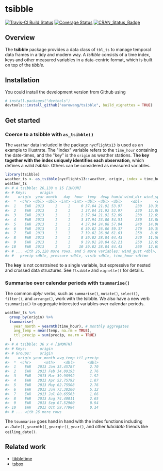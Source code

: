 
<!-- README.md is generated from README.Rmd. Please edit that file -->
tsibble
=======

[![Travis-CI Build Status](https://travis-ci.org/earowang/tsibble.svg?branch=master)](https://travis-ci.org/earowang/tsibble) [![Coverage Status](https://img.shields.io/codecov/c/github/earowang/tsibble/master.svg)](https://codecov.io/github/earowang/tsibble?branch=master) [![CRAN\_Status\_Badge](http://www.r-pkg.org/badges/version/tsibble)](https://cran.r-project.org/package=tsibble)

Overview
--------

The **tsibble** package provides a data class of `tbl_ts` to manage temporal data frames in a tidy and modern way. A *tsibble* consists of a time index, keys and other measured variables in a data-centric format, which is built on top of the *tibble*.

Installation
------------

You could install the development version from Github using

``` r
# install.packages("devtools")
devtools::install_github("earowang/tsibble", build_vignettes = TRUE)
```

Get started
-----------

### Coerce to a tsibble with `as_tsibble()`

The `weather` data included in the package `nycflights13` is used as an example to illustrate. The "index" variable refers to the `time_hour` containing the date-times, and the "key" is the `origin` as weather stations. **The key together with the index uniquely identifies each observation**, which defines a valid *tsibble*. Others can be considered as measured variables.

``` r
library(tsibble)
weather_ts <- as_tsibble(nycflights13::weather, origin, index = time_hour)
weather_ts
#> # A tsibble: 26,130 x 15 [1HOUR]
#> # Keys:      origin
#>    origin  year month   day  hour  temp  dewp humid wind_dir wind_speed
#>  *  <chr> <dbl> <dbl> <int> <int> <dbl> <dbl> <dbl>    <dbl>      <dbl>
#>  1    EWR  2013     1     1     0 37.04 21.92 53.97      230   10.35702
#>  2    EWR  2013     1     1     1 37.04 21.92 53.97      230   13.80936
#>  3    EWR  2013     1     1     2 37.94 21.92 52.09      230   12.65858
#>  4    EWR  2013     1     1     3 37.94 23.00 54.51      230   13.80936
#>  5    EWR  2013     1     1     4 37.94 24.08 57.04      240   14.96014
#>  6    EWR  2013     1     1     6 39.02 26.06 59.37      270   10.35702
#>  7    EWR  2013     1     1     7 39.02 26.96 61.63      250    8.05546
#>  8    EWR  2013     1     1     8 39.02 28.04 64.43      240   11.50780
#>  9    EWR  2013     1     1     9 39.92 28.04 62.21      250   12.65858
#> 10    EWR  2013     1     1    10 39.02 28.04 64.43      260   12.65858
#> # ... with 26,120 more rows, and 5 more variables: wind_gust <dbl>,
#> #   precip <dbl>, pressure <dbl>, visib <dbl>, time_hour <dttm>
```

The **key** is not constrained to a single variable, but expressive for nested and crossed data structures. See `?tsibble` and `vignette()` for details.

### Summarise over calendar periods with `tsummarise()`

The common *dplyr* verbs, such as `summarise()`, `mutate()`, `select()`, `filter()`, and `arrange()`, work with the tsibble. We also have a new verb `tsummarise()` to aggregate interested variables over calendar periods.

``` r
weather_ts %>%
  group_by(origin) %>%
  tsummarise(
    year_month = yearmth(time_hour), # monthly aggregates
    avg_temp = mean(temp, na.rm = TRUE),
    ttl_precip = sum(precip, na.rm = TRUE)
  )
#> # A tsibble: 36 x 4 [1MONTH]
#> # Keys:      origin
#> # Groups:    origin
#>    origin year_month avg_temp ttl_precip
#>  *  <chr>      <mth>    <dbl>      <dbl>
#>  1    EWR   2013 Jan 35.45787       2.70
#>  2    EWR   2013 Feb 34.09193       2.76
#>  3    EWR   2013 Mar 39.98992       1.92
#>  4    EWR   2013 Apr 52.75792       1.07
#>  5    EWR   2013 May 62.75508       2.76
#>  6    EWR   2013 Jun 73.38200       5.12
#>  7    EWR   2013 Jul 80.65563       1.66
#>  8    EWR   2013 Aug 74.40011       2.65
#>  9    EWR   2013 Sep 67.52960       0.94
#> 10    EWR   2013 Oct 59.77984       0.14
#> # ... with 26 more rows
```

The `tsummarise` goes hand in hand with the index functions including `as.Date()`, `yearmth()`, `yearqtr()`, `year()`, and other *lubridate* friends like `ceiling_date()`.

Related work
------------

-   [tibbletime](https://github.com/business-science/tibbletime)
-   [tsbox](https://github.com/christophsax/tsbox)

